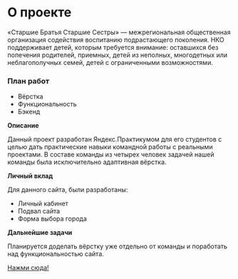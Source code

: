 # **О проекте**

«Старшие Братья Старшие Сестры» — межрегиональная общественная организация содействия воспитанию подрастающего поколения. НКО поддерживает детей, которым требуется внимание: оставшихся без попечения родителей, приемных, детей из неполных, многодетных или неблагополучных семей, детей с ограниченными возможностями.

### План работ

* Вёрстка
* Функциональность
* Бэкенд

**Описание**

Данный проект разработан Яндекс.Практикумом для его студентов с целью дать практические навыки командной работы с реальными проектами. В составе команды из четырех человек задачей нашей команды была исключительно адаптивная вёрстка.

**Личный вклад**

Для данного сайта, были разработаны:
- Личный кабинет
- Подвал сайта
- Форма выбора города 

**Дальнейшие задачи**

Планируется доделать вёрстку уже отдельно от команды и поработать над функциональностью сайта.


[Нажми сюда!](https://varentsovandrey.github.io/BBBS/src/index.html) 




